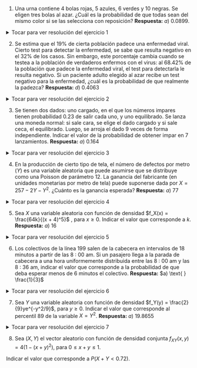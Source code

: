 1) Una urna contiene $4$ bolas rojas, $5$ azules, $6$ verdes y $10$ negras. Se eligen tres bolas al azar. ¿Cuál es la
probabilidad de que todas sean del mismo color si se las selecciona con reposición? **Respuesta:** $a) \text{ }0.0899$.

<details>
  <summary>Tocar para ver resolución del ejercicio 1</summary>
$$P(\text{sacar 3 bolas del mismo color}) = P(\text{sacar 3 bolas rojas}) + P(\text{sacar 3 bolas azules}) + P(\text{sacar 3 bolas verdes}) + P(\text{sacar 3 bolas negras})$$ (son eventos disjuntos)

  
Si consideramos:

$X_R = \text{ cantidad de bolas rojas que salen en 3 experimentos}$, $X_R \sim Bi(3,4/25)$ entonces $P(\text{sacar 3 bolas rojas}) = P(X_R = 3) = 0.004096$ 

$X_A = \text{ cantidad de bolas azules que salen en 3 experimentos}$, $X_A \sim Bi(3,5/25)$ entonces $P(\text{sacar 3 bolas azules}) = P(X_A = 3) = 0.008$

$X_V = \text{ cantidad de bolas verdes que salen en 3 experimentos}$, $X_V \sim Bi(3,6/25)$ entonces $P(\text{sacar 3 bolas verdes}) = P(X_V = 3) = 0.013824$

$X_N = \text{ cantidad de bolas negras que salen en 3 experimentos}$, $X_N \sim Bi(3,10/25)$ entonces $P(\text{sacar 3 bolas negras}) = P(X_N = 3) = 0.064$

Luego $$P(\text{sacar 3 bolas del mismo color}) =  0.004096 + 0.008 + 0.013824 + 0.064 = 0.08992$$

```
p1 <- dbinom(3,3,4/25)
p2 <- dbinom(3,3,5/25)
p3 <- dbinom(3,3,6/25)
p4 <- dbinom(3,3,10/25)
p <- p1+p2+p3+p4
```

</details>  


  
2) Se estima que el 19% de cierta población padece una enfermedad viral. Cierto test para detectar la enfermedad,
se sabe que resulta negativo en el 32% de los casos. Sin embargo, este porcentaje cambia cuando se testea a
la población de verdaderos enfermos con el virus: al 68.42% de la población que padece la enfermedad viral, el
test para detectarla le resulta negativo. Si un paciente adulto elegido al azar recibe un test negativo para la
enfermedad, ¿cuál es la probabilidad de que realmente la padezca? **Respuesta:** $d) \text{ }0.4063$

<details>
  <summary>Tocar para ver resolución del ejercicio 2</summary>
Sabemos que: 

- $P(\text{Estar Enfermo}) = 0.19$
- $P(\text{El test salga negativo}) = 0.32$
- $P(\text{El test salga negativo} | \text{Estar Enfermo}) = 0.6842$

y nos preguntan $P(\text{Estar Enfermo}|\text{El test salga negativo})$. Por Bayes tenemos
$$P(\text{Estar Enfermo}|\text{El test salga negativo}) = \frac{P(\text{El test salga negativo} | \text{Estar Enfermo}) P(\text{Estar Enfermo})}{P(\text{El test salga negativo})} = \frac{0.6842 \cdot 0.19}{0.32} = 0.4062438$$
  
</details>

3) Se tienen dos dados: uno cargado, en el que los números impares tienen probabilidad 0.23 de salir cada uno, y
uno equilibrado. Se lanza una moneda normal: si sale cara, se elige el dado cargado y si sale ceca, el equilibrado.
Luego, se arroja el dado 9 veces de forma independiente. Indicar el valor de la probabilidad de obtener impar
en 7 lanzamientos. **Respuesta:** $a) \text{ }0.164$ 


<details>
  <summary>Tocar para ver resolución del ejercicio 3</summary>
  
$P(\text{Sale impar 7 veces}) = P( \text{Sale impar 7 veces|Dado cargado})\underbrace{P(\text{Dado cargado})}_ {=0.5} + P(\text{Sale impar 7 veces|Dado equilibrado})\underbrace{P(\text{Dado equilibrado})}_ {=0.5}$ 

Ahora, si 
- $X_C = \text{Cantidad de éxitos en 9 experimentos Bernoulli con proba 0.69}$, $X_C \sim Bi(9,0.69)$
- $X_E = \text{Cantidad de éxitos en 9 experimentos Bernoulli con proba 0.5}$, $X_E \sim Bi(9,0.5)$

Entonces: 
- $P( \text{Sale impar 7 veces|Dado cargado} ) = P(X_E = 7) = 0.257614$
- $P( \text{Sale impar 7 veces|Dado equilibrado} ) = P(X_C = 7) = 0.0703125$
 
Luego $$P(\text{Sale impar 7 veces}) = 0.257614\cdot 0.5 + 0.0703125 \cdot 0.5 = 0.1639633 $$

```
p1 <- dbinom(7,9,0.69)
p2 <- dbinom(7,9,0.5)
p <- p1*0.5+p2*0.5
```
</details>
  

4) En la producción de cierto tipo de tela, el número de defectos por metro ($Y$) es una variable aleatoria que
puede asumirse que se distribuye como una Poisson de parámetro 12. La ganancia del fabricante (en unidades
monetarias por metro de tela) puede suponerse dada por $X = 257 - 2Y - Y^2$. ¿Cuánto es la ganancia esperada? **Respuesta:** $a) \text{ }77$

<details>
  <summary>Tocar para ver resolución del ejercicio 4</summary>
  
Tenemos $Y = \text{número de defectos por metro}$, $Y \sim P(12)$. Recordemos que $Var\[Y\] =  E\[Y^2\] - E\[Y\]^2$ con lo cual $E\[Y^2\] = Var\[Y\] + E\[Y\]^2$ 
  
Nos piden calcular $E\[ X \] = E\[ 257 \] - 2E\[ Y \] - E\[ Y^2 \] = 257 - 2E\[ Y \] - Var\[Y\] - E\[Y\]^2$.
  
Como sabemos que la esperanza y la varianza de una Poisson de parámetro $12$ es $12$, tenemos entonces que $$E\[X\] = 257 - 2\cdot 12 - 12^2 - 12 = 77$$.
  
</details>

5) Sea $X$ una variable aleatoria con función de densidad $f_X(x) = \frac{64k}{(x + 4)^5}$ , para $x \geq 0$. Indicar el valor que corresponde a $k$. **Respuesta:** $a) \text{ }16$

<details>
  <summary>Tocar para ver resolución del ejercicio 5</summary>
Buscamos que $$\int_0^{+\infty} f_X(s) ds = 1$$
Una primitiva es $-4^2k(x+4)^{-4}$. Entonces $\int_0^{+\infty} f_X(s) ds = 4^2k4^{-4} = 4^{-2}k$ Con lo cual $$k = 4^2 = 16$$
  
</details>

6) Los colectivos de la línea 199 salen de la cabecera en intervalos de 18 minutos a partir de las 8 ∶ 00 am. Si un
pasajero llega a la parada de cabecera a una hora uniformemente distribuida entre las 8 ∶ 00 am y las 8 ∶ 36 am,
indicar el valor que corresponde a la probabilidad de que deba esperar menos de 6 minutos el colectivo. **Respuesta:** $a) \text{ } \frac{1}{3}$


<details>
  <summary>Tocar para ver resolución del ejercicio 6</summary>

Sea $X \sim U[0,36]$. Nos preguntan: $$P( \\{ 12 \leq X \leq 18 \\} \cup \\{30 \leq X \leq 36 \\}) = \frac{6}{36} + \frac{6}{36} = \frac{12}{36} = \frac{1}{3}$$  
  
</details>

7) Sea $Y$ una variable aleatoria con función de densidad $f_Y(y) = \frac{2}{9}ye^{-y^2/9}$, para $y \geq 0$.
Indicar el valor que corresponde al percentil $89$ de la variable $X = Y^2$. **Respuesta:** $a) \text{ } 19.8655$
  
<details>
  <summary>Tocar para ver resolución del ejercicio 7</summary>

Nos preguntan por un $p$ tal que $P(X \leq p) = 0.89$. Esto es $P(Y^2 \leq p) = 0.89$ o lo que es lo mismo $P(-\sqrt{p} \leq |Y| \leq \sqrt{p}) = 0.89$. En este caso, esto es lo mismo que $P(Y \leq \sqrt{p}) = 0.89$. Es decir buscamos $p$ tal que $$\int_0^{\sqrt{p}} \frac{2}{9}ye^{-y^2/9} = 0.89$$

Una primitiva es $-e^{-y^2/9}$, con lo cual $$\int_0^{\sqrt{p}} \frac{2}{9}ye^{-y^2/9} = -e^{-p/9}+1$$ 
Luego tenemos que resolver la ecuación $$-e^{-p/9}+1 = 0.89 \iff e^{-p/9} = 0.11 \iff p = -9 \cdot \text{ln}(0.11) \iff p = \text{ln}(0.11^{-9})$$ 
Esto da que $p \approx 19.8655$.
  
</details>
  
  
8) Sea $(X, Y)$ el vector aleatorio con función de densidad conjunta $f_{XY}(x, y) = 4(1-(x + y)^2)$, para $0 \leq x + y \leq 1$.

Indicar el valor que corresponde a $P(X + Y < 0.72)$.
  
